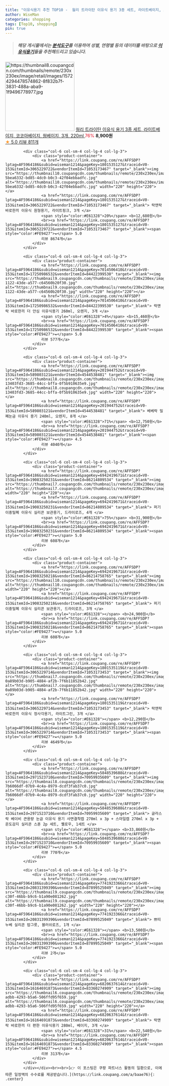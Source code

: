 ```yaml
---
title: "이유식용기 추천 TOP10 -  웜리 트라이탄 이유식 용기 3종 세트, 라이트베이지, 코코아베이지, 웜베이지, 3개, 220ml "
author: WiseMan
categories: shopping
tags: [Top10, shopping]
pin: true
---
```


> ##### 해당 게시물에서는 [**분석도구**](https://itemscout.io/)를 이용하여 **성별**, **연령별** 등의 데이터를 바탕으로 [**이유식용기**](https://link.coupang.com/a/baae76)들을 추천해드리고 있습니다.
<div class="container"><div class="row">
            <div class="col-6 col-sm-4 col-lg-4 col-lg-3">
                <div class="product-container">
                    <a href="https://link.coupang.com/re/AFFSDP?lptag=AF5964186&subid=wiseman1214&pageKey=4846515081&traceid=V0-153&itemId=6268609366&vendorItemId=73564237441" target="_blank"><img src="https://thumbnail8.coupangcdn.com/thumbnails/remote/230x230ex/image/retail/images/15724294478574862-8f832b7f-3831-488a-aba9-1f9496778977.jpg" alt="https://thumbnail8.coupangcdn.com/thumbnails/remote/230x230ex/image/retail/images/15724294478574862-8f832b7f-3831-488a-aba9-1f9496778977.jpg" width="220" height="220"></a>
                    <a href="https://link.coupang.com/re/AFFSDP?lptag=AF5964186&subid=wiseman1214&pageKey=4846515081&traceid=V0-153&itemId=6268609366&vendorItemId=73564237441" target="_blank"> 웜리 트라이탄 이유식 용기 3종 세트, 라이트베이지, 코코아베이지, 웜베이지, 3개, 220ml </a>
                    <span style="color:#E61328">76%</span> <b>8,900원</b>
                    <br><a href="https://link.coupang.com/re/AFFSDP?lptag=AF5964186&subid=wiseman1214&pageKey=4846515081&traceid=V0-153&itemId=6268609366&vendorItemId=73564237441" target="_blank"><span style="color:#FE9427">★</span> 5.0
                    리뷰 811개</a>
                </div>
            </div>
            
            <div class="col-6 col-sm-4 col-lg-4 col-lg-3">
                <div class="product-container">
                    <a href="https://link.coupang.com/re/AFFSDP?lptag=AF5964186&subid=wiseman1214&pageKey=1801535127&traceid=V0-153&itemId=3065229722&vendorItemId=71053173467" target="_blank"><img src="https://thumbnail10.coupangcdn.com/thumbnails/remote/230x230ex/image/retail/images/2978891692278105-5bea6332-bd85-4dc0-b0c3-42f04ebbadfc.jpg" alt="https://thumbnail10.coupangcdn.com/thumbnails/remote/230x230ex/image/retail/images/2978891692278105-5bea6332-bd85-4dc0-b0c3-42f04ebbadfc.jpg" width="220" height="220"></a>
                    <a href="https://link.coupang.com/re/AFFSDP?lptag=AF5964186&subid=wiseman1214&pageKey=1801535127&traceid=V0-153&itemId=3065229722&vendorItemId=71053173467" target="_blank"> 락앤락 바로한끼 이유식 원형용기, 라이트핑크, 3개 </a>
                    <span style="color:#E61328">20%</span> <b>12,680원</b>
                    <br><a href="https://link.coupang.com/re/AFFSDP?lptag=AF5964186&subid=wiseman1214&pageKey=1801535127&traceid=V0-153&itemId=3065229722&vendorItemId=71053173467" target="_blank"><span style="color:#FE9427">★</span> 5.0
                    리뷰 8674개</a>
                </div>
            </div>
            
            <div class="col-6 col-sm-4 col-lg-4 col-lg-3">
                <div class="product-container">
                    <a href="https://link.coupang.com/re/AFFSDP?lptag=AF5964186&subid=wiseman1214&pageKey=7014506410&traceid=V0-153&itemId=17250986532&vendorItemId=84422399530" target="_blank"><img src="https://thumbnail9.coupangcdn.com/thumbnails/remote/230x230ex/image/retail/images/2022/12/22/11/3/aaa3ff2f-1122-43de-a577-c64560b20f30.jpg" alt="https://thumbnail9.coupangcdn.com/thumbnails/remote/230x230ex/image/retail/images/2022/12/22/11/3/aaa3ff2f-1122-43de-a577-c64560b20f30.jpg" width="220" height="220"></a>
                    <a href="https://link.coupang.com/re/AFFSDP?lptag=AF5964186&subid=wiseman1214&pageKey=7014506410&traceid=V0-153&itemId=17250986532&vendorItemId=84422399530" target="_blank"> 락앤락 바로한끼 더 안심 이유식용기 260ml, 오렌지, 3개 </a>
                    <span style="color:#E61328">4%</span> <b>15,460원</b>
                    <br><a href="https://link.coupang.com/re/AFFSDP?lptag=AF5964186&subid=wiseman1214&pageKey=7014506410&traceid=V0-153&itemId=17250986532&vendorItemId=84422399530" target="_blank"><span style="color:#FE9427">★</span> 5.0
                    리뷰 577개</a>
                </div>
            </div>
            
            <div class="col-6 col-sm-4 col-lg-4 col-lg-3">
                <div class="product-container">
                    <a href="https://link.coupang.com/re/AFFSDP?lptag=AF5964186&subid=wiseman1214&pageKey=201944752&traceid=V0-153&itemId=589803121&vendorItemId=4544538481" target="_blank"><img src="https://thumbnail8.coupangcdn.com/thumbnails/remote/230x230ex/image/retail/images/349294321119512-13403fd3-3685-44cc-bffa-0f5b910635e9.jpg" alt="https://thumbnail8.coupangcdn.com/thumbnails/remote/230x230ex/image/retail/images/349294321119512-13403fd3-3685-44cc-bffa-0f5b910635e9.jpg" width="220" height="220"></a>
                    <a href="https://link.coupang.com/re/AFFSDP?lptag=AF5964186&subid=wiseman1214&pageKey=201944752&traceid=V0-153&itemId=589803121&vendorItemId=4544538481" target="_blank"> 베베락 밀폐눈금 이유식 용기 240ml, 오렌지, 8개 </a>
                    <span style="color:#E61328">71%</span> <b>12,750원</b>
                    <br><a href="https://link.coupang.com/re/AFFSDP?lptag=AF5964186&subid=wiseman1214&pageKey=201944752&traceid=V0-153&itemId=589803121&vendorItemId=4544538481" target="_blank"><span style="color:#FE9427">★</span> 4.5
                    리뷰 4040개</a>
                </div>
            </div>
            
            <div class="col-6 col-sm-4 col-lg-4 col-lg-3">
                <div class="product-container">
                    <a href="https://link.coupang.com/re/AFFSDP?lptag=AF5964186&subid=wiseman1214&pageKey=6942419671&traceid=V0-153&itemId=19083250231&vendorItemId=86214809534" target="_blank"><img src="https://thumbnail7.coupangcdn.com/thumbnails/remote/230x230ex/image/vendor_inventory/082d/990e9af698080cf156574a0d3d4855a4df6154005c011580f870803bd054.jpg" alt="https://thumbnail7.coupangcdn.com/thumbnails/remote/230x230ex/image/vendor_inventory/082d/990e9af698080cf156574a0d3d4855a4df6154005c011580f870803bd054.jpg" width="220" height="220"></a>
                    <a href="https://link.coupang.com/re/AFFSDP?lptag=AF5964186&subid=wiseman1214&pageKey=6942419671&traceid=V0-153&itemId=19083250231&vendorItemId=86214809534" target="_blank"> 퍼기 이중밀폐 이유식 실리콘 보관용기, 드라이로즈, 4개 </a>
                    <span style="color:#E61328">75%</span> <b>31,900원</b>
                    <br><a href="https://link.coupang.com/re/AFFSDP?lptag=AF5964186&subid=wiseman1214&pageKey=6942419671&traceid=V0-153&itemId=19083250231&vendorItemId=86214809534" target="_blank"><span style="color:#FE9427">★</span> 5.0
                    리뷰 608개</a>
                </div>
            </div>
            
            <div class="col-6 col-sm-4 col-lg-4 col-lg-3">
                <div class="product-container">
                    <a href="https://link.coupang.com/re/AFFSDP?lptag=AF5964186&subid=wiseman1214&pageKey=6942419671&traceid=V0-153&itemId=19083250218&vendorItemId=86214758765" target="_blank"><img src="https://thumbnail10.coupangcdn.com/thumbnails/remote/230x230ex/image/vendor_inventory/6ea5/48295aafc949a1777e1dd1d76559610f2cbe95a94e95fa58f529b4a3b3ff.jpg" alt="https://thumbnail10.coupangcdn.com/thumbnails/remote/230x230ex/image/vendor_inventory/6ea5/48295aafc949a1777e1dd1d76559610f2cbe95a94e95fa58f529b4a3b3ff.jpg" width="220" height="220"></a>
                    <a href="https://link.coupang.com/re/AFFSDP?lptag=AF5964186&subid=wiseman1214&pageKey=6942419671&traceid=V0-153&itemId=19083250218&vendorItemId=86214758765" target="_blank"> 퍼기 이중밀폐 이유식 실리콘 보관용기, 드라이로즈, 3개 </a>
                    <span style="color:#E61328"></span> <b>24,900원</b>
                    <br><a href="https://link.coupang.com/re/AFFSDP?lptag=AF5964186&subid=wiseman1214&pageKey=6942419671&traceid=V0-153&itemId=19083250218&vendorItemId=86214758765" target="_blank"><span style="color:#FE9427">★</span> 5.0
                    리뷰 608개</a>
                </div>
            </div>
            
            <div class="col-6 col-sm-4 col-lg-4 col-lg-3">
                <div class="product-container">
                    <a href="https://link.coupang.com/re/AFFSDP?lptag=AF5964186&subid=wiseman1214&pageKey=1801535119&traceid=V0-153&itemId=3065229714&vendorItemId=71053173453" target="_blank"><img src="https://thumbnail7.coupangcdn.com/thumbnails/remote/230x230ex/image/retail/images/12196801586493-0a89b03d-b905-4884-af2b-7f6b11852b42.jpg" alt="https://thumbnail7.coupangcdn.com/thumbnails/remote/230x230ex/image/retail/images/12196801586493-0a89b03d-b905-4884-af2b-7f6b11852b42.jpg" width="220" height="220"></a>
                    <a href="https://link.coupang.com/re/AFFSDP?lptag=AF5964186&subid=wiseman1214&pageKey=1801535119&traceid=V0-153&itemId=3065229714&vendorItemId=71053173453" target="_blank"> 락앤락 바로한끼 이유식 정사각용기, 라이트그린, 3개 </a>
                    <span style="color:#E61328"></span> <b>12,290원</b>
                    <br><a href="https://link.coupang.com/re/AFFSDP?lptag=AF5964186&subid=wiseman1214&pageKey=1801535119&traceid=V0-153&itemId=3065229714&vendorItemId=71053173453" target="_blank"><span style="color:#FE9427">★</span> 5.0
                    리뷰 4649개</a>
                </div>
            </div>
            
            <div class="col-6 col-sm-4 col-lg-4 col-lg-3">
                <div class="product-container">
                    <a href="https://link.coupang.com/re/AFFSDP?lptag=AF5964186&subid=wiseman1214&pageKey=5848539688&traceid=V0-153&itemId=2971523710&vendorItemId=70959935609" target="_blank"><img src="https://thumbnail8.coupangcdn.com/thumbnails/remote/230x230ex/image/retail/images/1197191937087870-7b6066df-07b9-4c4a-8979-dcdf3fab37c0.jpg" alt="https://thumbnail8.coupangcdn.com/thumbnails/remote/230x230ex/image/retail/images/1197191937087870-7b6066df-07b9-4c4a-8979-dcdf3fab37c0.jpg" width="220" height="220"></a>
                    <a href="https://link.coupang.com/re/AFFSDP?lptag=AF5964186&subid=wiseman1214&pageKey=5848539688&traceid=V0-153&itemId=2971523710&vendorItemId=70959935609" target="_blank"> 글라스락 베이비 큰용량 눈금 이유식 용기 사면결착캡 270ml x 3p + 스마일캡 270ml x 3p + 온도감지 실리콘 스푼 2p 세트, 옐로우, 1세트 </a>
                    <span style="color:#E61328"></span> <b>33,860원</b>
                    <br><a href="https://link.coupang.com/re/AFFSDP?lptag=AF5964186&subid=wiseman1214&pageKey=5848539688&traceid=V0-153&itemId=2971523710&vendorItemId=70959935609" target="_blank"><span style="color:#FE9427">★</span> 5.0
                    리뷰 770개</a>
                </div>
            </div>
            
            <div class="col-6 col-sm-4 col-lg-4 col-lg-3">
                <div class="product-container">
                    <a href="https://link.coupang.com/re/AFFSDP?lptag=AF5964186&subid=wiseman1214&pageKey=7741923366&traceid=V0-153&itemId=20831399390&vendorItemId=87899525049" target="_blank"><img src="https://thumbnail9.coupangcdn.com/thumbnails/remote/230x230ex/image/retail/images/2023/11/27/11/6/05f08f77-c30f-46bb-b9c6-b1a90e081262.jpg" alt="https://thumbnail9.coupangcdn.com/thumbnails/remote/230x230ex/image/retail/images/2023/11/27/11/6/05f08f77-c30f-46bb-b9c6-b1a90e081262.jpg" width="220" height="220"></a>
                    <a href="https://link.coupang.com/re/AFFSDP?lptag=AF5964186&subid=wiseman1214&pageKey=7741923366&traceid=V0-153&itemId=20831399390&vendorItemId=87899525049" target="_blank"> 쁘띠누베 실리콘 밥그릇, 블러쉬로즈, 1개 </a>
                    <span style="color:#E61328"></span> <b>13,500원</b>
                    <br><a href="https://link.coupang.com/re/AFFSDP?lptag=AF5964186&subid=wiseman1214&pageKey=7741923366&traceid=V0-153&itemId=20831399390&vendorItemId=87899525049" target="_blank"><span style="color:#FE9427">★</span> 5.0
                    리뷰 2개</a>
                </div>
            </div>
            
            <div class="col-6 col-sm-4 col-lg-4 col-lg-3">
                <div class="product-container">
                    <a href="https://link.coupang.com/re/AFFSDP?lptag=AF5964186&subid=wiseman1214&pageKey=6820637614&traceid=V0-153&itemId=16164691873&vendorItemId=83360274909" target="_blank"><img src="https://thumbnail6.coupangcdn.com/thumbnails/remote/230x230ex/image/retail/images/2022/10/04/16/7/2bb150f0-adbb-4293-b5a6-506ffd95f659.jpg" alt="https://thumbnail6.coupangcdn.com/thumbnails/remote/230x230ex/image/retail/images/2022/10/04/16/7/2bb150f0-adbb-4293-b5a6-506ffd95f659.jpg" width="220" height="220"></a>
                    <a href="https://link.coupang.com/re/AFFSDP?lptag=AF5964186&subid=wiseman1214&pageKey=6820637614&traceid=V0-153&itemId=16164691873&vendorItemId=83360274909" target="_blank"> 락앤락 바로한끼 더 편한 이유식용기 280ml, 베이지, 3개 </a>
                    <span style="color:#E61328">31%</span> <b>22,540원</b>
                    <br><a href="https://link.coupang.com/re/AFFSDP?lptag=AF5964186&subid=wiseman1214&pageKey=6820637614&traceid=V0-153&itemId=16164691873&vendorItemId=83360274909" target="_blank"><span style="color:#FE9427">★</span> 4.5
                    리뷰 313개</a>
                </div>
            </div>
            </div></div><br><br>[👉 이 포스팅은 쿠팡 파트너스 활동의 일환으로, 이에 따른 일정액의 수수료를 제공받습니다.](https://link.coupang.com/a/baae76){: .center}